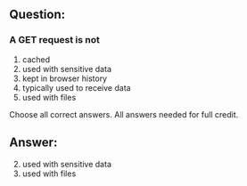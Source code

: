## Question:

### A GET request is not

1. cached
2. used with sensitive data
3. kept in browser history
4. typically used to receive data
5. used with files

Choose all correct answers. All answers needed for full credit.

## Answer:
2. used with sensitive data
5. used with files